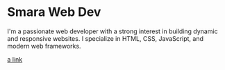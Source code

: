 # Smara Web Dev

I'm a passionate web developer with a strong interest in building dynamic and responsive websites. I specialize in HTML, CSS, JavaScript, and modern web frameworks.

[a link](https://cokdesmara.github.io/service)
